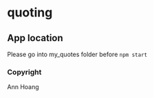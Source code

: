 # quoting

## App location
Please go into my_quotes folder before `npm start`

### Copyright
Ann Hoang